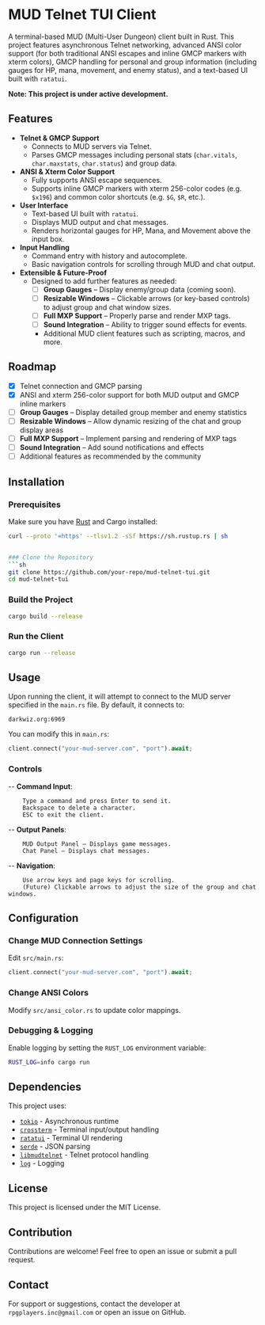 # MUD Telnet TUI Client

A terminal-based MUD (Multi-User Dungeon) client built in Rust. This project features asynchronous Telnet networking, advanced ANSI color support (for both traditional ANSI escapes and inline GMCP markers with xterm colors), GMCP handling for personal and group information (including gauges for HP, mana, movement, and enemy status), and a text-based UI built with `ratatui`.

**Note: This project is under active development.**

## Features

- **Telnet & GMCP Support**
  - Connects to MUD servers via Telnet.
  - Parses GMCP messages including personal stats (`char.vitals`, `char.maxstats`, `char.status`) and group data.
- **ANSI & Xterm Color Support**
  - Fully supports ANSI escape sequences.
  - Supports inline GMCP markers with xterm 256-color codes (e.g. `$x196`) and common color shortcuts (e.g. `$G`, `$R`, etc.).
- **User Interface**
  - Text-based UI built with `ratatui`.
  - Displays MUD output and chat messages.
  - Renders horizontal gauges for HP, Mana, and Movement above the input box.
- **Input Handling**
  - Command entry with history and autocomplete.
  - Basic navigation controls for scrolling through MUD and chat output.
- **Extensible & Future-Proof**
  - Designed to add further features as needed:
    - [ ] **Group Gauges** – Display enemy/group data (coming soon).
    - [ ] **Resizable Windows** – Clickable arrows (or key-based controls) to adjust group and chat window sizes.
    - [ ] **Full MXP Support** – Properly parse and render MXP tags.
    - [ ] **Sound Integration** – Ability to trigger sound effects for events.
    - Additional MUD client features such as scripting, macros, and more.

## Roadmap

- [x] Telnet connection and GMCP parsing  
- [x] ANSI and xterm 256-color support for both MUD output and GMCP inline markers  
- [ ] **Group Gauges** – Display detailed group member and enemy statistics  
- [ ] **Resizable Windows** – Allow dynamic resizing of the chat and group display areas  
- [ ] **Full MXP Support** – Implement parsing and rendering of MXP tags  
- [ ] **Sound Integration** – Add sound notifications and effects  
- [ ] Additional features as recommended by the community

## Installation

### Prerequisites
Make sure you have [Rust](https://www.rust-lang.org/tools/install) and Cargo installed:
```sh
curl --proto '=https' --tlsv1.2 -sSf https://sh.rustup.rs | sh


### Clone the Repository
```sh
git clone https://github.com/your-repo/mud-telnet-tui.git
cd mud-telnet-tui
```

### Build the Project
```sh
cargo build --release
```

### Run the Client
```sh
cargo run --release
```

## Usage

Upon running the client, it will attempt to connect to the MUD server specified in the `main.rs` file. By default, it connects to:
```
darkwiz.org:6969
```
You can modify this in `main.rs`:
```rust
client.connect("your-mud-server.com", "port").await;
```

### Controls

--    **Command Input**:

        Type a command and press Enter to send it.
        Backspace to delete a character.
        ESC to exit the client.
--    **Output Panels**:

        MUD Output Panel – Displays game messages.
        Chat Panel – Displays chat messages.
--    **Navigation**:

        Use arrow keys and page keys for scrolling.
        (Future) Clickable arrows to adjust the size of the group and chat windows.

## Configuration

### Change MUD Connection Settings
Edit `src/main.rs`:
```rust
client.connect("your-mud-server.com", "port").await;
```

### Change ANSI Colors
Modify `src/ansi_color.rs` to update color mappings.

### Debugging & Logging
Enable logging by setting the `RUST_LOG` environment variable:
```sh
RUST_LOG=info cargo run
```

## Dependencies
This project uses:
- [`tokio`](https://crates.io/crates/tokio) - Asynchronous runtime
- [`crossterm`](https://crates.io/crates/crossterm) - Terminal input/output handling
- [`ratatui`](https://crates.io/crates/ratatui) - Terminal UI rendering
- [`serde`](https://crates.io/crates/serde) - JSON parsing
- [`libmudtelnet`](https://crates.io/crates/libmudtelnet) - Telnet protocol handling
- [`log`](https://crates.io/crates/log) - Logging

## License
This project is licensed under the MIT License.

## Contribution
Contributions are welcome! Feel free to open an issue or submit a pull request.

## Contact
For support or suggestions, contact the developer at `rpgplayers.inc@gmail.com` or open an issue on GitHub.

